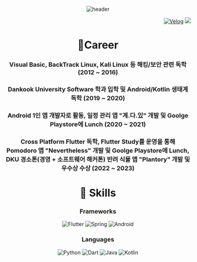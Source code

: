 <div align=center>

![header](https://capsule-render.vercel.app/api?type=waving&fontAlignY=30&descAlignY=50&text=ChocoJaem&desc=Github%20of%20Jaem&height=300&color=404040&fontColor=ffffff)

<div align=right>

[![Velog](http://img.shields.io/badge/Velog-3DDC84?style=flat-square&logo=velog&logoColor=white&link=https://velog.io/@chocojaem/)](https://velog.io/@chocojaem/)
<a href="mailto:vanillajaem@gmail.com" target="_blank"><img src="https://img.shields.io/badge/Gmail-d14836?style=flat-square&logo=Gmail&logoColor=white"/></a>
</div>

# 📌Career
### Visual Basic, BackTrack Linux, Kali Linux 등 해킹/보안 관련 독학 (2012 ~ 2016)
### Dankook University Software 학과 입학 및 Android/Kotlin 생태계 독학 (2019 ~ 2020)
### Android 1인 앱 개발자로 활동, 일정 관리 앱 "계.다.있" 개발 및 Goolge Playstore에 Lunch (2020 ~ 2021)
### Cross Platform Flutter 독학, Flutter Study를 운영을 통해 Pomodoro 앱 "Nevertheless" 개발 및 Goolge Playstore에 Lunch, DKU 경소톤(경영 + 소프트웨어 해커톤) 반려 식물 앱 "Plantory" 개발 및 우수상 수상 (2022 ~ 2023)
 
# 📌 Skills
### Frameworks
![Flutter](https://img.shields.io/badge/Flutter-007ACC.svg?&style=for-the-badge&logo=Flutter&logoColor=white)
![Spring](https://img.shields.io/badge/Spring-6DB33F.svg?&style=for-the-badge&logo=Spring&logoColor=white)
![Android](https://img.shields.io/badge/Android-49C964.svg?&style=for-the-badge&logo=Android&logoColor=white)
### Languages
![Python](https://img.shields.io/badge/Python-F0E150.svg?&style=for-the-badge&logo=Python&logoColor=white)
![Dart](https://img.shields.io/badge/Dart-00337C.svg?&style=for-the-badge&logo=Java&logoColor=white)
![Java](https://img.shields.io/badge/Java-F09C3E.svg?&style=for-the-badge&logo=Java&logoColor=white)
![Kotlin](https://img.shields.io/badge/Kotlin-FF7B54.svg?&style=for-the-badge&logo=Java&logoColor=white)
 
</div>
  
